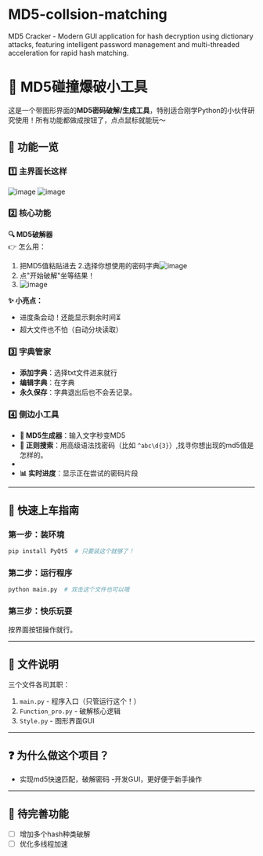 # MD5-collsion-matching
MD5 Cracker - Modern GUI application for hash decryption using dictionary attacks, featuring intelligent password management and multi-threaded acceleration for rapid hash matching.

# 🔑 MD5碰撞爆破小工具

这是一个带图形界面的**MD5密码破解/生成工具**，特别适合刚学Python的小伙伴研究使用！所有功能都做成按钮了，点点鼠标就能玩～


## 🌟 功能一览

### 1️⃣ 主界面长这样
![image](https://github.com/user-attachments/assets/872108d5-95a1-421f-b38c-0c7a09dfe912)
![image](https://github.com/user-attachments/assets/40b5a4bf-35bb-40af-a6ad-6ae59e3b25e5)


### 2️⃣ 核心功能
**🔍 MD5破解器**  
👉 怎么用：  
1. 把MD5值粘贴进去
2.选择你想使用的密码字典![image](https://github.com/user-attachments/assets/71d34aa3-32bb-4bff-aad4-80e7833f9f85)
4. 点"开始破解"坐等结果！
5. ![image](https://github.com/user-attachments/assets/f00f72be-3ced-44d2-9bbb-6575ab659609)

**✨ 小亮点：**  
- 进度条会动！还能显示剩余时间⏳
- 超大文件也不怕（自动分块读取）
  
### 3️⃣ 字典管家
 <!-- 字典管理界面截图 -->
- **添加字典**：选择txt文件进来就行
- **编辑字典**：在字典
- **永久保存**：字典退出后也不会丢记录。

### 4️⃣ 侧边小工具
- **🔨 MD5生成器**：输入文字秒变MD5
- **🔎 正则搜索**：用高级语法找密码（比如 `^abc\d{3}`）,找寻你想出现的md5值是怎样的。
- 
- **📊 实时进度**：显示正在尝试的密码片段

---

## 🚀 快速上车指南

### 第一步：装环境
```bash
pip install PyQt5  # 只要装这个就够了！
```

### 第二步：运行程序
```bash
python main.py  # 双击这个文件也可以哦
```

### 第三步：快乐玩耍
按界面按钮操作就行。

---

## 🧩 文件说明
三个文件各司其职：
1. `main.py` - 程序入口（只管运行这个！）
2. `Function_pro.py` - 破解核心逻辑
3. `Style.py` - 图形界面GUI

---

## ❓ 为什么做这个项目？
- 实现md5快速匹配，破解密码
-开发GUI，更好便于新手操作 

---

## 🚧 待完善功能
- [ ] 增加多个hash种类破解
- [ ] 优化多线程加速
